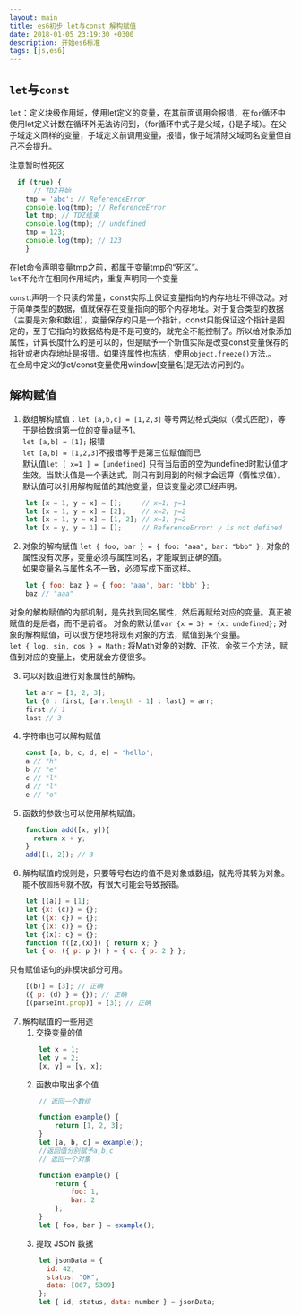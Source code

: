 ```yaml
---
layout: main
title: es6初步 let与const 解构赋值
date: 2018-01-05 23:19:30 +0300
description: 开始es6标准
tags: [js,es6]
---
```


## `let`与`const`
`let`：定义块级作用域，使用let定义的变量，在其前面调用会报错，在`for`循环中使用let定义计数在循环外无法访问到，（for循环中式子是父域，{}是子域）。在父子域定义同样的变量，子域定义前调用变量，报错，像子域清除父域同名变量但自己不会提升。  

注意暂时性死区
```javascript
  if (true) {
      // TDZ开始
    tmp = 'abc'; // ReferenceError
    console.log(tmp); // ReferenceError
    let tmp; // TDZ结束
    console.log(tmp); // undefined
    tmp = 123;
    console.log(tmp); // 123
    }
```
在let命令声明变量tmp之前，都属于变量tmp的“死区”。  
`let`不允许在相同作用域内，重复声明同一个变量  

`const`:声明一个只读的常量，const实际上保证变量指向的内存地址不得改动。对于简单类型的数据，值就保存在变量指向的那个内存地址。对于复合类型的数据（主要是对象和数组），变量保存的只是一个指针，const只能保证这个指针是固定的，至于它指向的数据结构是不是可变的，就完全不能控制了。所以给对象添加属性，计算长度什么的是可以的，但是赋予一个新值实际是改变const变量保存的指针或者内存地址是报错。如果连属性也冻结，使用`object.freeze()`方法.。  
在全局中定义的let/const变量使用window[变量名]是无法访问到的。


## 解构赋值
1. 数组解构赋值：`let [a,b,c] = [1,2,3]` 等号两边格式类似（模式匹配），等于是给数组第一位的变量a赋予1。  
`let [a,b] = [1];`  报错  
`let [a,b] = [1,2,3]`不报错等于是第三位赋值而已  
默认值`let [ x=1 ] = [undefined]` 只有当后面的空为undefined时默认值才生效。当默认值是一个表达式，则只有到用到的时候才会运算（惰性求值）。  
默认值可以引用解构赋值的其他变量，但该变量必须已经声明。
```javascript
    let [x = 1, y = x] = [];     // x=1; y=1
    let [x = 1, y = x] = [2];    // x=2; y=2
    let [x = 1, y = x] = [1, 2]; // x=1; y=2
    let [x = y, y = 1] = [];     // ReferenceError: y is not defined
```


2. 对象的解构赋值 
`let { foo, bar } = { foo: "aaa", bar: "bbb" };`
对象的属性没有次序，变量必须与属性同名，才能取到正确的值。  
如果变量名与属性名不一致，必须写成下面这样。  
```javascript
    let { foo: baz } = { foo: 'aaa', bar: 'bbb' };
    baz // "aaa"
```
对象的解构赋值的内部机制，是先找到同名属性，然后再赋给对应的变量。真正被赋值的是后者，而不是前者。
对象的默认值`var {x = 3} = {x: undefined};`
对象的解构赋值，可以很方便地将现有对象的方法，赋值到某个变量。  
`let { log, sin, cos } = Math;` 
将Math对象的对数、正弦、余弦三个方法，赋值到对应的变量上，使用就会方便很多。  

3. 可以对数组进行对象属性的解构。
```javascript
    let arr = [1, 2, 3];
    let {0 : first, [arr.length - 1] : last} = arr;
    first // 1
    last // 3
```

4. 字符串也可以解构赋值  
```javascript
    const [a, b, c, d, e] = 'hello';
    a // "h"
    b // "e"
    c // "l"
    d // "l"
    e // "o"
```


5. 函数的参数也可以使用解构赋值。
```javascript
    function add([x, y]){
      return x + y;
    }
    add([1, 2]); // 3
```


6. 解构赋值的规则是，只要等号右边的值不是对象或数组，就先将其转为对象。能不放`圆括号`就不放，有很大可能会导致报错。
```javascript
    let [(a)] = [1];
    let {x: (c)} = {};
    let ({x: c}) = {};
    let {(x: c)} = {};
    let {(x): c} = {};
    function f([z,(x)]) { return x; }
    let { o: ({ p: p }) } = { o: { p: 2 } };
```
只有赋值语句的非模块部分可用。
```javascript
    [(b)] = [3]; // 正确
    ({ p: (d) } = {}); // 正确
    [(parseInt.prop)] = [3]; // 正确
```


7. 解构赋值的一些用途
    1. 交换变量的值
    ```javascript
        let x = 1;
        let y = 2;
        [x, y] = [y, x];
    ```
    2. 函数中取出多个值
    ```javascript
        // 返回一个数组

        function example() {
            return [1, 2, 3];
        }
        let [a, b, c] = example();
        //返回值分别赋予a,b,c
        // 返回一个对象

        function example() {
            return {
                foo: 1,
                bar: 2
            };
        }
        let { foo, bar } = example();
    ```
    3. 提取 JSON 数据
    ```javascript
        let jsonData = {
          id: 42,
          status: "OK",
          data: [867, 5309]
        };
        let { id, status, data: number } = jsonData;
     ```
